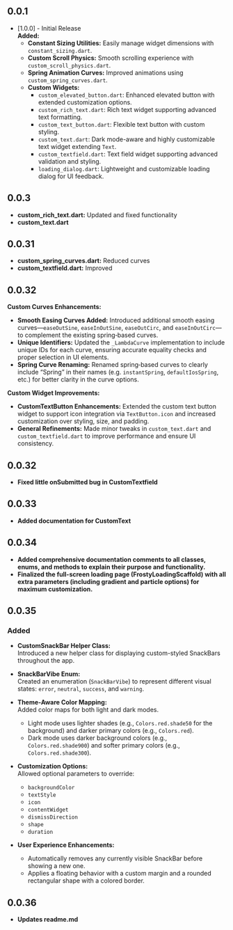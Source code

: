 ## 0.0.1

* [1.0.0] - Initial Release  
  **Added:**  
  - **Constant Sizing Utilities:** Easily manage widget dimensions with `constant_sizing.dart`.  
  - **Custom Scroll Physics:** Smooth scrolling experience with `custom_scroll_physics.dart`.  
  - **Spring Animation Curves:** Improved animations using `custom_spring_curves.dart`.  
  - **Custom Widgets:**  
    - `custom_elevated_button.dart`: Enhanced elevated button with extended customization options.  
    - `custom_rich_text.dart`: Rich text widget supporting advanced text formatting.  
    - `custom_text_button.dart`: Flexible text button with custom styling.  
    - `custom_text.dart`: Dark mode-aware and highly customizable text widget extending `Text`.  
    - `custom_textfield.dart`: Text field widget supporting advanced validation and styling.  
    - `loading_dialog.dart`: Lightweight and customizable loading dialog for UI feedback.

## 0.0.3

- **custom_rich_text.dart:** Updated and fixed functionality  
- **custom_text.dart**

## 0.0.31

- **custom_spring_curves.dart:** Reduced curves  
- **custom_textfield.dart:** Improved

## 0.0.32

**Custom Curves Enhancements:**  
- **Smooth Easing Curves Added:** Introduced additional smooth easing curves—`easeOutSine`, `easeInOutSine`, `easeOutCirc`, and `easeInOutCirc`—to complement the existing spring‑based curves.  
- **Unique Identifiers:** Updated the `_LambdaCurve` implementation to include unique IDs for each curve, ensuring accurate equality checks and proper selection in UI elements.  
- **Spring Curve Renaming:** Renamed spring‑based curves to clearly include “Spring” in their names (e.g. `instantSpring`, `defaultIosSpring`, etc.) for better clarity in the curve options.

**Custom Widget Improvements:**  
- **CustomTextButton Enhancements:** Extended the custom text button widget to support icon integration via `TextButton.icon` and increased customization over styling, size, and padding.  
- **General Refinements:** Made minor tweaks in `custom_text.dart` and `custom_textfield.dart` to improve performance and ensure UI consistency.

## 0.0.32
- **Fixed little onSubmitted bug in CustomTextfield**

## 0.0.33
- **Added documentation for CustomText**

## 0.0.34
- **Added comprehensive documentation comments to all classes, enums, and methods to explain their purpose and functionality.**
- **Finalized the full-screen loading page (FrostyLoadingScaffold) with all extra parameters (including gradient and particle options) for maximum customization.**

## 0.0.35
### Added
- **CustomSnackBar Helper Class:**  
  Introduced a new helper class for displaying custom-styled SnackBars throughout the app.
  
- **SnackBarVibe Enum:**  
  Created an enumeration (`SnackBarVibe`) to represent different visual states: `error`, `neutral`, `success`, and `warning`.

- **Theme-Aware Color Mapping:**  
  Added color maps for both light and dark modes.  
  - Light mode uses lighter shades (e.g., `Colors.red.shade50` for the background) and darker primary colors (e.g., `Colors.red`).
  - Dark mode uses darker background colors (e.g., `Colors.red.shade900`) and softer primary colors (e.g., `Colors.red.shade300`).

- **Customization Options:**  
  Allowed optional parameters to override:
  - `backgroundColor`
  - `textStyle`
  - `icon`
  - `contentWidget`
  - `dismissDirection`
  - `shape`
  - `duration`

- **User Experience Enhancements:**  
  - Automatically removes any currently visible SnackBar before showing a new one.
  - Applies a floating behavior with a custom margin and a rounded rectangular shape with a colored border.


## 0.0.36
- **Updates readme.md** 